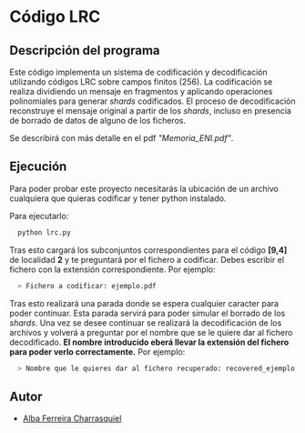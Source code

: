 # Código LRC

## Descripción del programa

Este código implementa un sistema de codificación y decodificación utilizando códigos LRC sobre campos finitos (256). La codificación se realiza dividiendo un mensaje en fragmentos y aplicando operaciones polinomiales para generar *shards* codificados. El proceso de decodificación reconstruye el mensaje original a partir de los *shards*, incluso en presencia de borrado de datos de alguno de los ficheros.

Se describirá con más detalle en el pdf *"Memoria_ENI.pdf"*.

## Ejecución

Para poder probar este proyecto necesitarás la ubicación de un archivo cualquiera que quieras codificar y tener python instalado.

Para ejecutarlo:

```bash
  python lrc.py
```

Tras esto cargará los subconjuntos correspondientes para el código **[9,4]** de localidad **2** y te preguntará por el fichero a codificar. 
Debes escribir el fichero con la extensión correspondiente. Por ejemplo: 

```bash
  > Fichero a codificar: ejemplo.pdf
```

Tras esto realizará una parada donde se espera cualquier caracter para poder continuar. Esta parada servirá para poder simular el borrado de los *shards*. 
Una vez se desee continuar se realizará la decodificación de los archivos y volverá a preguntar por el nombre que se le quiere dar al fichero decodificado. **El nombre introducido eberá llevar la extensión del fichero para poder verlo correctamente.** Por ejemplo:

```bash
  > Nombre que le quieres dar al fichero recuperado: recovered_ejemplo.pdf
```

## Autor

- [Alba Ferreira Charrasquiel](https://www.github.com/charrasquiel)